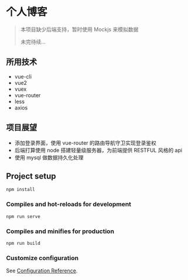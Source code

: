 # 个人博客

> 本项目缺少后端支持，暂时使用 Mockjs 来模拟数据
>
> 未完待续...

## 所用技术

- vue-cli
- vue2
- vuex
- vue-router
- less
- axios

## 项目展望

- 添加登录界面，使用 vue-router 的路由导航守卫实现登录鉴权
- 后端打算使用 node 搭建轻量级服务器，为前端提供 RESTFUL 风格的 api
- 使用 mysql 做数据持久化处理

## Project setup

```
npm install
```

### Compiles and hot-reloads for development

```
npm run serve
```

### Compiles and minifies for production

```
npm run build
```

### Customize configuration

See [Configuration Reference](https://cli.vuejs.org/config/).
